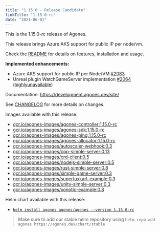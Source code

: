 ```yaml
---
title: "1.15.0 - Release Candidate"
linkTitle: "1.15.0-rc"
date: "2021-06-01"
---
```


This is the 1.15.0-rc release of Agones.


This release brings Azure AKS support for public IP per node/vm.

Check the <a href="https://github.com/googleforgames/agones/tree/release-1.15.0-rc" data-proofer-ignore>README</a> for details on features, installation and usage.

**Implemented enhancements:**

- Azure AKS support for public IP per Node/VM [\#2083](https://github.com/googleforgames/agones/issues/2083)
- Unreal plugin WatchGameServer implementation [\#2064](https://github.com/googleforgames/agones/pull/2064) ([highlyunavailable](https://github.com/highlyunavailable))

Documentation: https://development.agones.dev/site/

See <a href="https://github.com/googleforgames/agones/blob/release-1.15.0-rc/CHANGELOG.md" data-proofer-ignore>CHANGELOG</a> for more details on changes.

Images available with this release:

- [gcr.io/agones-images/agones-controller:1.15.0-rc](https://gcr.io/agones-images/agones-controller:1.15.0-rc)
- [gcr.io/agones-images/agones-sdk:1.15.0-rc](https://gcr.io/agones-images/agones-sdk:1.15.0-rc)
- [gcr.io/agones-images/agones-ping:1.15.0-rc](https://gcr.io/agones-images/agones-ping:1.15.0-rc)
- [gcr.io/agones-images/agones-allocator:1.15.0-rc](https://gcr.io/agones-images/agones-allocator:1.15.0-rc)
- [gcr.io/agones-images/autoscaler-webhook:0.3](https://gcr.io/agones-images/autoscaler-webhook:0.3)
- [gcr.io/agones-images/cpp-simple-server:0.13](https://gcr.io/agones-images/cpp-simple-server:0.13)
- [gcr.io/agones-images/crd-client:0.5](https://gcr.io/agones-images/crd-client:0.5)
- [gcr.io/agones-images/nodejs-simple-server:0.5](https://gcr.io/agones-images/nodejs-simple-server:0.5)
- [gcr.io/agones-images/rust-simple-server:0.8](https://gcr.io/agones-images/rust-simple-server:0.8)
- [gcr.io/agones-images/simple-game-server:0.3](https://gcr.io/agones-images/simple-game-server:0.3)
- [gcr.io/agones-images/supertuxkart-example:0.3](https://gcr.io/agones-images/supertuxkart-example:0.3)
- [gcr.io/agones-images/unity-simple-server:0.3](https://gcr.io/agones-images/unity-simple-server:0.3)
- [gcr.io/agones-images/xonotic-example:0.8](https://gcr.io/agones-images/xonotic-example:0.8)

Helm chart available with this release:

- <a href="https://agones.dev/chart/stable/agones-1.15.0-rc.tgz" data-proofer-ignore>
  <code>helm install agones agones/agones --version 1.15.0-rc</code></a>

> Make sure to add our stable helm repository using `helm repo add agones https://agones.dev/chart/stable`
